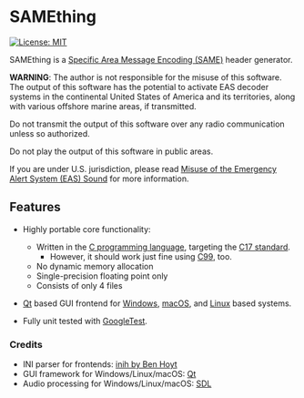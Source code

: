 # SAMEthing

[![License: MIT](https://img.shields.io/badge/License-MIT-yellow.svg)](https://opensource.org/licenses/MIT)

SAMEthing is a [Specific Area Message Encoding (SAME)](https://en.wikipedia.org/wiki/Specific_Area_Message_Encoding) header generator.

**WARNING**: The author is not responsible for the misuse of this software. The
output of this software has the potential to activate EAS decoder systems in the
continental United States of America and its territories, along with various
offshore marine areas, if transmitted.

Do not transmit the output of this software over any radio communication unless
so authorized.

Do not play the output of this software in public areas.

If you are under U.S. jurisdiction, please read 
[Misuse of the Emergency Alert System (EAS) Sound](https://www.fcc.gov/enforcement/areas/misuse-eas-sound) for more information.

## Features

* Highly portable core functionality:
    - Written in the [C programming language](https://en.wikipedia.org/wiki/C_(programming_language)),
      targeting the [C17 standard](https://en.wikipedia.org/wiki/C17_(C_standard_revision)).
      - However, it should work just fine using [C99](https://en.wikipedia.org/wiki/C99),
        too.
    - No dynamic memory allocation
    - Single-precision floating point only
    - Consists of only 4 files

* [Qt](https://qt.io) based GUI frontend for
  [Windows](https://www.microsoft.com/en-us/windows?r=1),
  [macOS](https://www.apple.com/macos/), and
  [Linux](https://www.linux.org/) based systems.

* Fully unit tested with [GoogleTest](https://github.com/google/googletest).

### Credits
  * INI parser for frontends: [inih by Ben Hoyt](https://github.com/benhoyt/inih)
  * GUI framework for Windows/Linux/macOS: [Qt](https://qt.io)
  * Audio processing for Windows/Linux/macOS: [SDL](https://libsdl.org)
